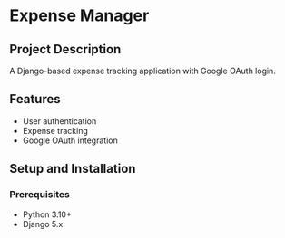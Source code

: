 # Expense Manager

## Project Description
A Django-based expense tracking application with Google OAuth login.

## Features
- User authentication
- Expense tracking 
- Google OAuth integration

## Setup and Installation

### Prerequisites
- Python 3.10+
- Django 5.x
